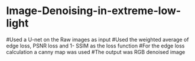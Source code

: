 # Image-Denoising-in-extreme-low-light
#Used a U-net on the Raw images as input
#Used the weighted average of ​ edge loss, PSNR loss and 1- SSIM​ as the loss function
#For the edge loss calculation a canny map was used
#The output was RGB denoised image
